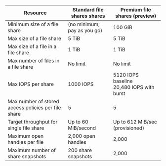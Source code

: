 | Resource | Standard file shares shares | Premium file shares (preview) |
|----------|---------------|------------------------------------------|
| Minimum size of a file share | (no minimum; pay as you go) | 100 GiB |
| Max size of a file share | 5 TiB | 5 TiB |
| Max size of a file in a file share | 1 TiB | 1 TiB |
| Max number of files in a file share | No limit | No limit |
| Max IOPS per share | 1000 IOPS | 5120 IOPS baseline<br />20,480 IOPS with burst |
| Max number of stored access policies per file share | 5 | 5 |
| Target throughput for single file share | Up to 60 MiB/second | Up to 612 MiB/sec (provisioned) |
| Maximum open handles per file | 2,000 open handles | 2,000 |
| Maximum number of share snapshots | 200 share snapshots | 2,000 |